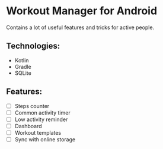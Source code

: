 # Workout Manager for Android
Contains a lot of useful features and tricks for active people.

## Technologies:
- Kotlin
- Gradle
- SQLite

## Features:
- [ ] Steps counter
- [ ] Common activity timer
- [ ] Low activity reminder
- [ ] Dashboard
- [ ] Workout templates
- [ ] Sync with online storage